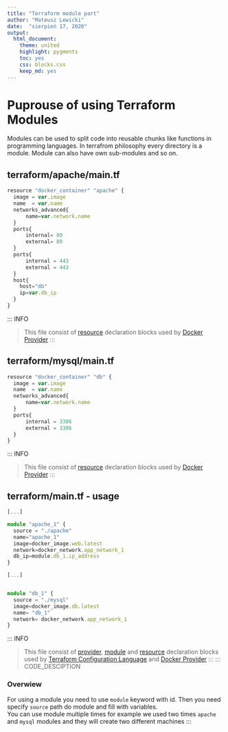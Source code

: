```yaml
---
title: "Terraform module part"
author: "Mateusz Lewicki"
date:  "sierpień 17, 2020"
output:
  html_document: 
    theme: united
    highlight: pygments
    toc: yes
    css: blocks.css
    keep_md: yes
---
```

# Puprouse of using Terraform Modules
Modules can be used to split code into reusable chunks like functions in programming languages. 
In terrafrom philosophy every directory is a module. Module can also have own sub-modules and so on.





## terraform/apache/main.tf

```typescript
resource "docker_container" "apache" {
  image = var.image
  name  = var.name
  networks_advanced{
      name=var.network.name
  }
  ports{
      internal= 80
      external= 80
  }
  ports{
      internal = 443
      external = 443
  }
  host{
    host="db"
    ip=var.db_ip
  }
}
```
::: INFO
>This file consist of [resource](https://www.terraform.io/docs/configuration/resources.html) declaration blocks 
used by [Docker Provider](https://www.terraform.io/docs/providers/docker/index.html) 
:::

## terraform/mysql/main.tf

```typescript
resource "docker_container" "db" {
  image = var.image
  name  = var.name
  networks_advanced{
      name=var.network.name
  }
  ports{
      internal = 3306
      external = 3306
  }
}
```
::: INFO
>This file consist of [resource](https://www.terraform.io/docs/configuration/resources.html) declaration blocks 
used by [Docker Provider](https://www.terraform.io/docs/providers/docker/index.html) 
:::

## terraform/main.tf - usage

```typescript
[...]

module "apache_1" {
  source = "./apache"
  name="apache_1"
  image=docker_image.web.latest
  network=docker_network.app_network_1
  db_ip=module.db_1.ip_address
}

[...]


module "db_1" {
  source = "./mysql"
  image=docker_image.db.latest
  name= "db_1"
  network= docker_network.app_network_1
}

```
::: INFO
>This file consist of [provider](https://www.terraform.io/docs/providers/index.html),
[module](https://www.terraform.io/docs/modules/index.html)
and [resource](https://www.terraform.io/docs/configuration/resources.html) declaration blocks 
used by [Terraform Configuration Language](https://www.terraform.io/docs/configuration/index.html) 
and [Docker Provider](https://www.terraform.io/docs/providers/docker/index.html)
:::
::: CODE_DESCIPTION

### Overwiew
For using a module you need to use `module` keyword with id. Then you need specify `source` path do module and fill with variables.   
You can use module multiple times for example we used two times `apache` and `mysql` modules and they will create two different machines
:::
